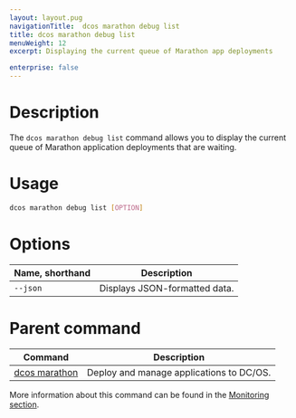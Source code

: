 ```yaml
---
layout: layout.pug
navigationTitle:  dcos marathon debug list
title: dcos marathon debug list
menuWeight: 12
excerpt: Displaying the current queue of Marathon app deployments

enterprise: false
---
```




# Description
The `dcos marathon debug list` command allows you to display the current queue of Marathon application deployments that are waiting.

# Usage

```bash
dcos marathon debug list [OPTION]
```

# Options

| Name, shorthand |  Description |
|---------|-------------|
| `--json`   |  Displays JSON-formatted data. |

# Parent command

| Command | Description |
|---------|-------------|
| [dcos marathon](/1.11/cli/command-reference/dcos-marathon/) | Deploy and manage applications to DC/OS. |

More information about this command can be found in the [Monitoring section](/1.11/monitoring/debugging/cli-debugging/#dcos-marathon-debug-list).
